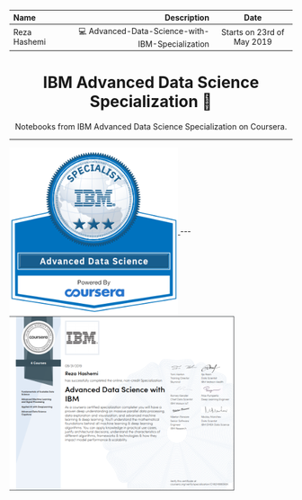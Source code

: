 | Name | Description | Date 
| :- |-------------: | :-:
|Reza Hashemi| 💻 Advanced-Data-Science-with-IBM-Specialization    | Starts on 23rd of May 2019 |

<h1 align="center">IBM Advanced Data Science Specialization 🤖</h1>
<p align="center">
Notebooks from IBM Advanced Data Science Specialization on Coursera.
</p>

--- 
<a href="https://www.youracclaim.com/badges/047a9b27-50f3-4519-8d69-83ebd0bd86de">
    <img src="Specialization+Certificate+Emblem+-+AADS+-++Final.png" width="300" align="center">
</a>
--- 
<a href="https://www.coursera.org/account/accomplishments/specialization/certificate/CH82H8865K6X/">
    <img src="IBM_Advanced Data Science.PNG" width="400" align="center">
</a>
